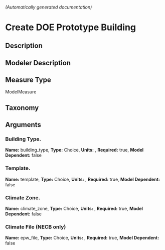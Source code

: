 

###### (Automatically generated documentation)

# Create DOE Prototype Building

## Description


## Modeler Description


## Measure Type
ModelMeasure

## Taxonomy


## Arguments


### Building Type.

**Name:** building_type,
**Type:** Choice,
**Units:** ,
**Required:** true,
**Model Dependent:** false

### Template.

**Name:** template,
**Type:** Choice,
**Units:** ,
**Required:** true,
**Model Dependent:** false

### Climate Zone.

**Name:** climate_zone,
**Type:** Choice,
**Units:** ,
**Required:** true,
**Model Dependent:** false

### Climate File (NECB only)

**Name:** epw_file,
**Type:** Choice,
**Units:** ,
**Required:** true,
**Model Dependent:** false




